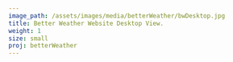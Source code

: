 ```yaml
---
image_path: /assets/images/media/betterWeather/bwDesktop.jpg
title: Better Weather Website Desktop View.
weight: 1
size: small
proj: betterWeather
---
```

